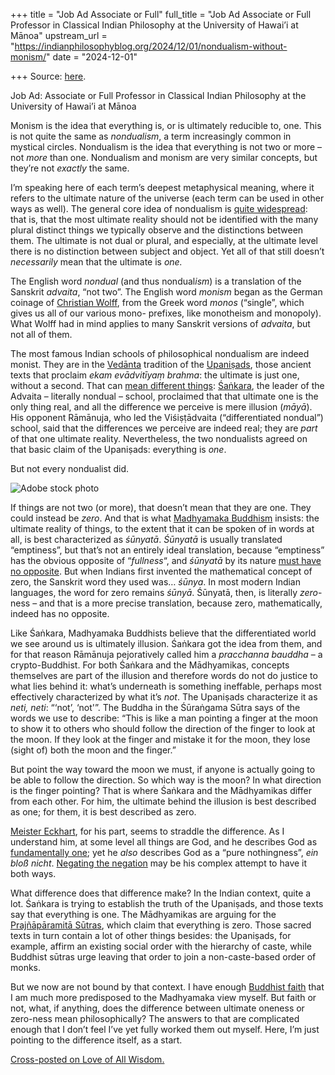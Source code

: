 +++
title = "Job Ad Associate or Full"
full_title = "Job Ad Associate or Full Professor in Classical Indian Philosophy at the University of Hawai’i at Mānoa"
upstream_url = "https://indianphilosophyblog.org/2024/12/01/nondualism-without-monism/"
date = "2024-12-01"

+++
Source: [here](https://indianphilosophyblog.org/2024/12/01/nondualism-without-monism/).

Job Ad: Associate or Full Professor in Classical Indian Philosophy at the University of Hawai’i at Mānoa

Monism is the idea that everything is, or is ultimately reducible to, one. This is not quite the same as *nondualism*, a term increasingly common in mystical circles. Nondualism is the idea that everything is not two or more – not *more* than one. Nondualism and monism are very similar concepts, but they’re not *exactly* the same.

I’m speaking here of each term’s deepest metaphysical meaning, where it refers to the ultimate nature of the universe (each term can be used in other ways as well). The general core idea of nondualism is [quite widespread](https://loveofallwisdom.com/blog/2020/08/perennial-nondualism/): that is, that the most ultimate reality should not be identified with the many plural distinct things we typically observe and the distinctions between them. The ultimate is not dual or plural, and especially, at the ultimate level there is no distinction between subject and object. Yet all of that still doesn’t *necessarily* mean that the ultimate is *one.*

The English word *nondual* (and thus nondual*ism*) is a translation of the Sanskrit *advaita*, “not two”. The English word *monism* began as the German coinage of [Christian Wolff](https://www.encyclopedia.com/philosophy-and-religion/philosophy/philosophy-terms-and-concepts/monism#4), from the Greek word *monos* (“single”, which gives us all of our various mono- prefixes, like monotheism and monopoly). What Wolff had in mind applies to many Sanskrit versions of *advaita*, but not all of them.

The most famous Indian schools of philosophical nondualism are indeed monist. They are in the [Vedānta](https://en.wikipedia.org/wiki/Vedanta) tradition of the [Upaniṣads](https://iep.utm.edu/upanisad/), those ancient texts that proclaim *ekam evādvitīyaṃ brahma*: the ultimate is just one, without a second. That can [mean different things](https://loveofallwisdom.com/blog/2023/05/experiencing-different-ultimate-unities/): [Śaṅkara](https://plato.stanford.edu/entries/shankara/), the leader of the Advaita – literally nondual – school, proclaimed that that ultimate one is the only thing real, and all the difference we perceive is mere illusion (*māyā*). His opponent Rāmānuja, who led the Viśiṣṭādvaita (“differentiated nondual”) school, said that the differences we perceive are indeed real; they are *part* of that one ultimate reality. Nevertheless, the two nondualists agreed on that basic claim of the Upaniṣads: everything is *one*.

But not every nondualist did.

<div class="wp-block-image">

![Adobe stock photo](https://loveofallwisdom.com/wp-content/uploads/2024/11/ones-zeroes-300x169.jpeg)

</div>

If things are not two (or more), that doesn’t mean that they are one. They could instead be *zero*. And that is what [Madhyamaka Buddhism](https://plato.stanford.edu/entries/madhyamaka/) insists: the ultimate reality of things, to the extent that it can be spoken of in words at all, is best characterized as *śūnyatā*. *Śūnyatā* is usually translated “emptiness”, but that’s not an entirely ideal translation, because “emptiness” has the obvious opposite of “*fullness*“, and *śūnyatā* by its nature [must have no opposite](https://loveofallwisdom.com/blog/2021/03/no-opposite-for-the-ultimate/). But when Indians first invented the mathematical concept of zero, the Sanskrit word they used was… *śūnya*. In most modern Indian languages, the word for zero remains *śūnyā*. Śūnyatā, then, is literally *zero*-ness – and that is a more precise translation, because zero, mathematically, indeed has no opposite.

Like Śaṅkara, Madhyamaka Buddhists believe that the differentiated world we see around us is ultimately illusion. Śaṅkara got the idea from them, and for that reason Rāmānuja pejoratively called him a *pracchanna bauddha* – a crypto-Buddhist. For both Śaṅkara and the Mādhyamikas, concepts themselves are part of the illusion and therefore words do not do justice to what lies behind it: what’s underneath is something ineffable, perhaps most effectively characterized by what it’s *not*. The Upaniṣads characterize it as *neti, neti*: “‘not’, ‘not'”. The Buddha in the Śūraṅgama Sūtra says of the words we use to describe: “This is like a man pointing a finger at the moon to show it to others who should follow the direction of the finger to look at the moon. If they look at the finger and mistake it for the moon, they lose (sight of) both the moon and the finger.”

But point the way toward the moon we must, if anyone is actually going to be able to follow the direction. So which way is the moon? In what direction is the finger pointing? That is where Śaṅkara and the Mādhyamikas differ from each other. For him, the ultimate behind the illusion is best described as one; for them, it is best described as zero.

[Meister Eckhart](https://loveofallwisdom.com/blog/2024/11/it-is-gods-will-that-i-should-have-sinned/), for his part, seems to straddle the difference. As I understand him, at some level all things are God, and he describes God as [fundamentally one](https://loveofallwisdom.com/blog/2024/01/mystics-marx-and-negating-the-negation/); yet he *also* describes God as a “pure nothingness”, *ein bloß nicht*. [Negating the negation](https://loveofallwisdom.com/blog/2024/01/mystics-marx-and-negating-the-negation/) may be his complex attempt to have it both ways.

What difference does that difference make? In the Indian context, quite a lot. Śaṅkara is trying to establish the truth of the Upaniṣads, and those texts say that everything is one. The Mādhyamikas are arguing for the [Prajñāpāramitā Sūtras](https://en.wikipedia.org/wiki/Prajnaparamita), which claim that everything is zero. Those sacred texts in turn contain a lot of other things besides: the Upaniṣads, for example, affirm an existing social order with the hierarchy of caste, while Buddhist sūtras urge leaving that order to join a non-caste-based order of monks.

But we now are not bound by that context. I have enough [Buddhist faith](https://loveofallwisdom.com/blog/2020/06/why-i-am-a-buddhist/) that I am much more predisposed to the Madhyamaka view myself. But faith or not, what, if anything, does the difference between ultimate oneness or zero-ness mean philosophically? The answers to that are complicated enough that I don’t feel I’ve yet fully worked them out myself. Here, I’m just pointing to the difference itself, as a start.

[Cross-posted on Love of All Wisdom.](https://loveofallwisdom.com/blog/2024/12/nondualism-without-monism)
